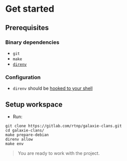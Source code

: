 # Get started

## Prerequisites

### Binary dependencies

* `git`
* `make`
* [`direnv`](https://direnv.net/docs/installation.html)

### Configuration

* `direnv` should be [hooked to your shell](https://direnv.net/docs/hook.html)

## Setup workspace

* Run:

```{code} bash
git clone https://gitlab.com/rtnp/galaxie-clans.git
cd galaxie-clans/
make prepare-debian
direnv allow
make env
```

> You are ready to work with the project.
